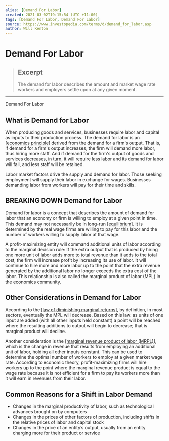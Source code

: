 ```yaml
---
alias: [Demand For Labor]
created: 2021-03-02T19:15:54 (UTC +11:00)
tags: [Demand For Labor, Demand For Labor]
source: https://www.investopedia.com/terms/d/demand_for_labor.asp
author: Will Kenton
---
```


# Demand For Labor

> ## Excerpt
> The demand for labor describes the amount and market wage rate workers and employers settle upon at any given moment.

---

Demand For Labor
## What is Demand for Labor

When producing goods and services, businesses require labor and capital as inputs to their production process. The demand for labor is an [[economics principle]](https://www.investopedia.com/terms/e/economicgrowth.asp) derived from the demand for a firm's output. That is, if demand for a firm's output increases, the firm will demand more labor, thus hiring more staff. And if demand for the firm's output of goods and services decreases, in turn, it will require less labor and its demand for labor will fall, and less staff will be retained.

Labor market factors drive the supply and demand for labor. Those seeking employment will supply their labor in exchange for wages. Businesses demanding labor from workers will pay for their time and skills.

## BREAKING DOWN Demand for Labor

Demand for labor is a concept that describes the amount of demand for labor that an economy or firm is willing to employ at a given point in time. This demand may not necessarily be in long-run [[equilibrium]](https://www.investopedia.com/terms/e/equilibrium.asp). It is determined by the real wage firms are willing to pay for this labor and the number of workers willing to supply labor at that wage.

A profit-maximizing entity will command additional units of labor according to the marginal decision rule: If the extra output that is produced by hiring one more unit of labor adds more to total revenue than it adds to the total cost, the firm will increase profit by increasing its use of labor. It will continue to hire more and more labor up to the point that the extra revenue generated by the additional labor no longer exceeds the extra cost of the labor. This relationship is also called the marginal product of labor (MPL) in the economics community.

## Other Considerations in Demand for Labor

According to the [[law of diminishing marginal returns]](https://www.investopedia.com/terms/l/lawofdiminishingmarginalreturn.asp), by definition, in most sectors, eventually the MPL will decrease. Based on this law: as units of one input are added (with all other inputs held constant) a point will be reached where the resulting additions to output will begin to decrease; that is marginal product will decline.

Another consideration is the [[marginal revenue product of labor (MRPL)]](https://www.investopedia.com/terms/m/marginal-revenue-product-mrp.asp), which is the change in revenue that results from employing an additional unit of labor, holding all other inputs constant. This can be used to determine the optimal number of workers to employ at a given market wage rate. According to economic theory, profit-maximizing firms will hire workers up to the point where the marginal revenue product is equal to the wage rate because it is not efficient for a firm to pay its workers more than it will earn in revenues from their labor.

## Common Reasons for a Shift in Labor Demand

-   Changes in the marginal productivity of labor, such as technological advances brought on by computers
-   Changes in the prices of other factors of production, including shifts in the relative prices of labor and capital stock
-   Changes in the price of an entity’s output, usually from an entity charging more for their product or service
